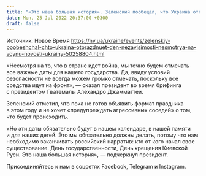 ```yaml
---
title: "«Это наша большая история». Зеленский пообещал, что Украина отпразднует День Независимости несмотря на войну"
date: Mon, 25 Jul 2022 20:37:00 +0300
draft: false
---
```

Источник: Новое Время https://nv.ua/ukraine/events/zelenskiy-poobeshchal-chto-ukraina-otprazdnuet-den-nezavisimosti-nesmotrya-na-voynu-novosti-ukrainy-50258804.html


«Несмотря на то, что в стране идет война, мы точно будем отмечать все важные даты для нашего государства. Да, ввиду условий безопасности не всегда можем громко отмечать, поскольку все средства идут на фронт», — сказал президент во время брифинга с президентом Гватемалы Алехандро Джамматтеи. 

Зеленский отметил, что пока не готов объявить формат праздника в этом году и не хочет «предупреждать агрессивных соседей» о том, что будет происходить.

«Но эти даты обязательно будут в нашем календаре, в нашей памяти и для наших детей. Это мы обязательно должны делать, потому что нам необходимо заканчивать российский нарратив: кто от кого начал свое существование. День государственности, День крещения Киевской Руси. Это наша большая история», — подчеркнул президент.

Присоединяйтесь к нам в соцсетях Facebook, Telegram и Instagram.
